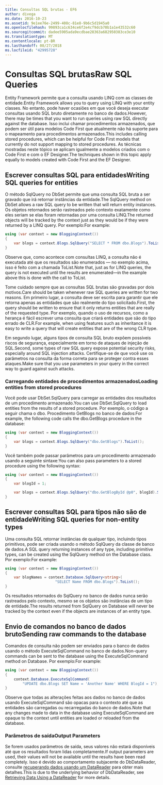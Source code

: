 ```yaml
---
title: Consultas SQL brutas - EF6
author: divega
ms.date: 2016-10-23
ms.assetid: 9e1ee76e-2499-408c-81e8-9b6c5d1945a0
ms.openlocfilehash: 99893ca1c634ce6f2e4cf9dcb70b1a1e43532c60
ms.sourcegitcommit: dadee5905ada9ecdbae28363a682950383ce3e10
ms.translationtype: MT
ms.contentlocale: pt-BR
ms.lasthandoff: 08/27/2018
ms.locfileid: "42995728"
---
```

# <a name="raw-sql-queries"></a><span data-ttu-id="5cc5c-102">Consultas SQL brutas</span><span class="sxs-lookup"><span data-stu-id="5cc5c-102">Raw SQL Queries</span></span>
<span data-ttu-id="5cc5c-103">Entity Framework permite que a consulta usando LINQ com as classes de entidade.</span><span class="sxs-lookup"><span data-stu-id="5cc5c-103">Entity Framework allows you to query using LINQ with your entity classes.</span></span> <span data-ttu-id="5cc5c-104">No entanto, pode haver ocasiões em que você deseja executar consultas usando SQL bruto diretamente no banco de dados.</span><span class="sxs-lookup"><span data-stu-id="5cc5c-104">However, there may be times that you want to run queries using raw SQL directly against the database.</span></span> <span data-ttu-id="5cc5c-105">Isso inclui chamar procedimentos armazenados, que podem ser útil para modelos Code First que atualmente não há suporte para o mapeamento para procedimentos armazenados.</span><span class="sxs-lookup"><span data-stu-id="5cc5c-105">This includes calling stored procedures, which can be helpful for Code First models that currently do not support mapping to stored procedures.</span></span> <span data-ttu-id="5cc5c-106">As técnicas mostradas neste tópico se aplicam igualmente a modelos criados com o Code First e com o EF Designer.</span><span class="sxs-lookup"><span data-stu-id="5cc5c-106">The techniques shown in this topic apply equally to models created with Code First and the EF Designer.</span></span>  

## <a name="writing-sql-queries-for-entities"></a><span data-ttu-id="5cc5c-107">Escrever consultas SQL para entidades</span><span class="sxs-lookup"><span data-stu-id="5cc5c-107">Writing SQL queries for entities</span></span>  

<span data-ttu-id="5cc5c-108">O método SqlQuery no DbSet permite que uma consulta SQL bruta a ser gravado que irá retornar instâncias da entidade.</span><span class="sxs-lookup"><span data-stu-id="5cc5c-108">The SqlQuery method on DbSet allows a raw SQL query to be written that will return entity instances.</span></span> <span data-ttu-id="5cc5c-109">Os objetos retornados serão rastreados pelo contexto exatamente como eles seriam se elas foram retornadas por uma consulta LINQ.</span><span class="sxs-lookup"><span data-stu-id="5cc5c-109">The returned objects will be tracked by the context just as they would be if they were returned by a LINQ query.</span></span> <span data-ttu-id="5cc5c-110">Por exemplo:</span><span class="sxs-lookup"><span data-stu-id="5cc5c-110">For example:</span></span>  

``` csharp  
using (var context = new BloggingContext())
{
    var blogs = context.Blogs.SqlQuery("SELECT * FROM dbo.Blogs").ToList();
}
```  

<span data-ttu-id="5cc5c-111">Observe que, como acontece com consultas LINQ, a consulta não é executada até que os resultados são enumerados — no exemplo acima, isso é feito com a chamada ToList.</span><span class="sxs-lookup"><span data-stu-id="5cc5c-111">Note that, just as for LINQ queries, the query is not executed until the results are enumerated—in the example above this is done with the call to ToList.</span></span>  

<span data-ttu-id="5cc5c-112">Tome cuidado sempre que as consultas SQL brutas são gravadas por dois motivos.</span><span class="sxs-lookup"><span data-stu-id="5cc5c-112">Care should be taken whenever raw SQL queries are written for two reasons.</span></span> <span data-ttu-id="5cc5c-113">Em primeiro lugar, a consulta deve ser escrita para garantir que ele retorna apenas as entidades que são realmente do tipo solicitado.</span><span class="sxs-lookup"><span data-stu-id="5cc5c-113">First, the query should be written to ensure that it only returns entities that are really of the requested type.</span></span> <span data-ttu-id="5cc5c-114">Por exemplo, quando o uso de recursos, como a herança é fácil escrever uma consulta que criará entidades que são do tipo errado de CLR.</span><span class="sxs-lookup"><span data-stu-id="5cc5c-114">For example, when using features such as inheritance it is easy to write a query that will create entities that are of the wrong CLR type.</span></span>  

<span data-ttu-id="5cc5c-115">Em segundo lugar, alguns tipos de consulta SQL bruto expõem possíveis riscos de segurança, especialmente em torno de ataques de injeção de SQL.</span><span class="sxs-lookup"><span data-stu-id="5cc5c-115">Second, some types of raw SQL query expose potential security risks, especially around SQL injection attacks.</span></span> <span data-ttu-id="5cc5c-116">Certifique-se de que você use os parâmetros na consulta da forma correta para se proteger contra esses ataques.</span><span class="sxs-lookup"><span data-stu-id="5cc5c-116">Make sure that you use parameters in your query in the correct way to guard against such attacks.</span></span>  

### <a name="loading-entities-from-stored-procedures"></a><span data-ttu-id="5cc5c-117">Carregando entidades de procedimentos armazenados</span><span class="sxs-lookup"><span data-stu-id="5cc5c-117">Loading entities from stored procedures</span></span>  

<span data-ttu-id="5cc5c-118">Você pode usar DbSet.SqlQuery para carregar as entidades dos resultados de um procedimento armazenado.</span><span class="sxs-lookup"><span data-stu-id="5cc5c-118">You can use DbSet.SqlQuery to load entities from the results of a stored procedure.</span></span> <span data-ttu-id="5cc5c-119">Por exemplo, o código a seguir chama o dbo. Procedimento GetBlogs no banco de dados:</span><span class="sxs-lookup"><span data-stu-id="5cc5c-119">For example, the following code calls the dbo.GetBlogs procedure in the database:</span></span>  

``` csharp
using (var context = new BloggingContext())
{
    var blogs = context.Blogs.SqlQuery("dbo.GetBlogs").ToList();
}
```  

<span data-ttu-id="5cc5c-120">Você também pode passar parâmetros para um procedimento armazenado usando a seguinte sintaxe:</span><span class="sxs-lookup"><span data-stu-id="5cc5c-120">You can also pass parameters to a stored procedure using the following syntax:</span></span>  

``` csharp
using (var context = new BloggingContext())
{
    var blogId = 1;

    var blogs = context.Blogs.SqlQuery("dbo.GetBlogById @p0", blogId).Single();
}
```  

## <a name="writing-sql-queries-for-non-entity-types"></a><span data-ttu-id="5cc5c-121">Escrever consultas SQL para tipos não são de entidade</span><span class="sxs-lookup"><span data-stu-id="5cc5c-121">Writing SQL queries for non-entity types</span></span>  

<span data-ttu-id="5cc5c-122">Uma consulta SQL retornar instâncias de qualquer tipo, incluindo tipos primitivos, pode ser criada usando o método SqlQuery da classe de banco de dados.</span><span class="sxs-lookup"><span data-stu-id="5cc5c-122">A SQL query returning instances of any type, including primitive types, can be created using the SqlQuery method on the Database class.</span></span> <span data-ttu-id="5cc5c-123">Por exemplo:</span><span class="sxs-lookup"><span data-stu-id="5cc5c-123">For example:</span></span>  

``` csharp
using (var context = new BloggingContext())
{
    var blogNames = context.Database.SqlQuery<string>(
                       "SELECT Name FROM dbo.Blogs").ToList();
}
```  

<span data-ttu-id="5cc5c-124">Os resultados retornados do SqlQuery no banco de dados nunca serão rastreados pelo contexto, mesmo se os objetos são instâncias de um tipo de entidade.</span><span class="sxs-lookup"><span data-stu-id="5cc5c-124">The results returned from SqlQuery on Database will never be tracked by the context even if the objects are instances of an entity type.</span></span>  

## <a name="sending-raw-commands-to-the-database"></a><span data-ttu-id="5cc5c-125">Envio de comandos no banco de dados bruto</span><span class="sxs-lookup"><span data-stu-id="5cc5c-125">Sending raw commands to the database</span></span>  

<span data-ttu-id="5cc5c-126">Comandos de consulta não podem ser enviados para o banco de dados usando o método ExecuteSqlCommand no banco de dados.</span><span class="sxs-lookup"><span data-stu-id="5cc5c-126">Non-query commands can be sent to the database using the ExecuteSqlCommand method on Database.</span></span> <span data-ttu-id="5cc5c-127">Por exemplo:</span><span class="sxs-lookup"><span data-stu-id="5cc5c-127">For example:</span></span>  

``` csharp
using (var context = new BloggingContext())
{
    context.Database.ExecuteSqlCommand(
        "UPDATE dbo.Blogs SET Name = 'Another Name' WHERE BlogId = 1");
}
```  

<span data-ttu-id="5cc5c-128">Observe que todas as alterações feitas aos dados no banco de dados usando ExecuteSqlCommand são opacas para o contexto até que as entidades são carregadas ou recarregadas do banco de dados.</span><span class="sxs-lookup"><span data-stu-id="5cc5c-128">Note that any changes made to data in the database using ExecuteSqlCommand are opaque to the context until entities are loaded or reloaded from the database.</span></span>  

### <a name="output-parameters"></a><span data-ttu-id="5cc5c-129">Parâmetros de saída</span><span class="sxs-lookup"><span data-stu-id="5cc5c-129">Output Parameters</span></span>  

<span data-ttu-id="5cc5c-130">Se forem usados parâmetros de saída, seus valores não estará disponíveis até que os resultados foram lidas completamente.</span><span class="sxs-lookup"><span data-stu-id="5cc5c-130">If output parameters are used, their values will not be available until the results have been read completely.</span></span> <span data-ttu-id="5cc5c-131">Isso é devido ao comportamento subjacente do DbDataReader, consulte [recuperando dados usando um DataReader](http://go.microsoft.com/fwlink/?LinkID=398589) para obter mais detalhes.</span><span class="sxs-lookup"><span data-stu-id="5cc5c-131">This is due to the underlying behavior of DbDataReader, see [Retrieving Data Using a DataReader](http://go.microsoft.com/fwlink/?LinkID=398589) for more details.</span></span>  
